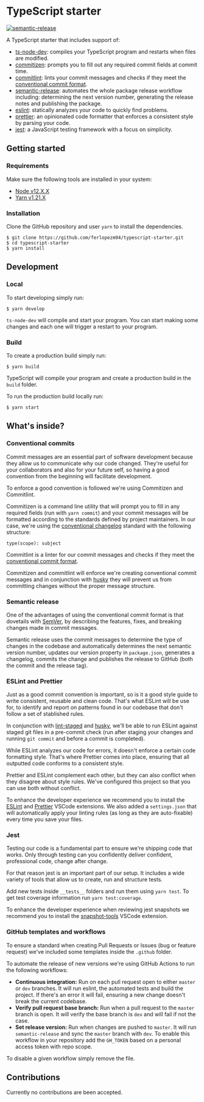 # TypeScript starter

[![semantic-release](https://img.shields.io/badge/%20%20%F0%9F%93%A6%F0%9F%9A%80-semantic--release-e10079.svg)](https://github.com/semantic-release/semantic-release)

A TypeScript starter that includes support of:

- [ts-node-dev](https://github.com/whitecolor/ts-node-dev): compiles your TypeScript program and restarts when files are modified.
- [commitizen](https://github.com/commitizen/cz-cli): prompts you to fill out any required commit fields at commit time.
- [commitlint](https://github.com/conventional-changelog/commitlint): lints your commit messages and checks if they meet the [conventional commit format](https://www.conventionalcommits.org).
- [semantic-release](https://github.com/semantic-release/semantic-release): automates the whole package release workflow including: determining the next version number, generating the release notes and publishing the package.
- [eslint](https://github.com/eslint/eslint): statically analyzes your code to quickly find problems.
- [prettier](https://github.com/prettier/prettier): an opinionated code formatter that enforces a consistent style by parsing your code.
- [jest](https://github.com/facebook/jest): a JavaScript testing framework with a focus on simplicity.

## Getting started

### Requirements

Make sure the following tools are installed in your system:

- [Node v12.X.X](https://nodejs.org/en/download/)
- [Yarn v1.21.X](https://yarnpkg.com/en/docs/install)

### Installation

Clone the GitHub repository and user `yarn` to install the dependencies.

```
$ git clone https://github.com/ferlopezm94/typescript-starter.git
$ cd typescript-starter
$ yarn install
```

## Development

### Local

To start developing simply run:

```
$ yarn develop
```

`ts-node-dev` will compile and start your program. You can start making some changes and each one will trigger a restart to your program.

### Build

To create a production build simply run:

```
$ yarn build
```

TypeScript will compile your program and create a production build in the `build` folder.

To run the production build locally run:

```
$ yarn start
```

## What's inside?

### Conventional commits

Commit messages are an essential part of software development because they allow us to communicate why our code changed. They're useful for your collaborators and also for your future self, so having a good convention from the beginning will facilitate development.

To enforce a good convention is followed we're using Commitizen and Commitlint.

Commitizen is a command line utility that will prompt you to fill in any required fields (run with `yarn commit`) and your commit messages will be formatted according to the standards defined by project maintainers. In our case, we're using the [conventional changelog](https://github.com/conventional-changelog/conventional-changelog) standard with the following structure:

```
type(scope): subject
```

Commitlint is a linter for our commit messages and checks if they meet the [conventional commit format](https://www.conventionalcommits.org).

Commitizen and commitlint will enforce we're creating conventional commit messages and in conjunction with [husky](https://github.com/typicode/husky) they will prevent us from committing changes without the proper message structure.

### Semantic release

One of the advantages of using the conventional commit format is that dovetails with [SemVer](https://semver.org), by describing the features, fixes, and breaking changes made in commit messages.

Semantic release uses the commit messages to determine the type of changes in the codebase and automatically determines the next semantic version number, updates our version property in `package.json`, generates a changelog, commits the change and publishes the release to GitHub (both the commit and the release tag).

### ESLint and Prettier

Just as a good commit convention is important, so is it a good style guide to write consistent, reusable and clean code. That's what ESLint will be use for, to identify and report on patterns found in our codebase that don't follow a set of stablished rules.

In conjunction with [lint-staged](https://github.com/okonet/lint-staged) and [husky](https://github.com/typicode/husky), we'll be able to run ESLint against staged git files in a pre-commit check (run after staging your changes and running `git commit` and before a commit is completed).

While ESLint analyzes our code for errors, it doesn't enforce a certain code formatting style. That's where Prettier comes into place, ensuring that all outputted code conforms to a consistent style.

Prettier and ESLint complement each other, but they can also conflict when they disagree about style rules. We've configured this project so that you can use both without conflict.

To enhance the developer experience we recommend you to install the [ESLint](https://marketplace.visualstudio.com/items?itemName=dbaeumer.vscode-eslint) and [Prettier](https://marketplace.visualstudio.com/items?itemName=esbenp.prettier-vscode) VSCode extensions. We also added a `settings.json` that will automatically apply your linting rules (as long as they are auto-fixable) every time you save your files.

### Jest

Testing our code is a fundamental part to ensure we're shipping code that works. Only through testing can you confidently deliver confident, professional code, change after change.

For that reason jest is an important part of our setup. It includes a wide variety of tools that allow us to create, run and structure tests.

Add new tests inside `__tests__` folders and run them using `yarn test`. To get test coverage information run `yarn test:coverage`.

To enhance the developer experience when reviewing jest snapshots we recommend you to install the [snapshot-tools](https://marketplace.visualstudio.com/items?itemName=asvetliakov.snapshot-tools) VSCode extension.

### GitHub templates and workflows

To ensure a standard when creating Pull Requests or Issues (bug or feature request) we've included some templates inside the `.github` folder.

To automate the release of new versions we're using GitHub Actions to run the following workflows:

- **Continuous integration:** Run on each pull request open to either `master` or `dev` branches. It will run eslint, the automated tests and build the project. If there's an error it will fail, ensuring a new change doesn't break the current codebase.
- **Verify pull request base branch:** Run when a pull request to the `master` branch is open. It will verify the base branch is `dev` and will fail if not the case.
- **Set release version:** Run when changes are pushed to `master`. It will run `semantic-release` and sync the `master` branch with `dev`. To enable this workflow in your repository add the `GH_TOKEN` based on a personal access token with repo scope.

To disable a given workflow simply remove the file.

## Contributions

Currently no contributions are been accepted.
